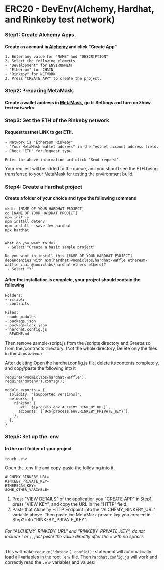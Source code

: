# ERC20 - DevEnv(Alchemy, Hardhat, and Rinkeby test network)

### Step1: Create Alchemy Apps.
#### Create an account in [Alchemy](https://www.alchemy.com/) and click "Create App".
```
1. Enter any value for "NAME" and "DESCRIPTION"
2. Select the following elements
- "Development" for ENVIRONMENT
- "Ethereum" for CHAIN
- "Rinkeby" for NETWORK
3. Press "CREATE APP" to create the project.
```


### Step2: Preparing MetaMask.
#### Create a wallet address in [MetaMask](https://metamask.io/), go to Settings and turn on Show test networks.



### Step3: Get the ETH of the Rinkeby network
#### Request testnet LINK to get ETH.
```
- Network is "Ethereum Rinkeby"
- "Your MetaMask wallet address" in the Testnet account address field.
- Check "ETH" for Request type.

Enter the above information and click "Send request".
```
Your request will be added to the queue, and you should see the ETH being transferred to your MetaMask for testing the environment build.



### Step4: Create a Hardhat project
#### Create a folder of your choice and type the following command
```
mkdir [NAME OF YOUR HARDHAT PROJECT]
cd [NAME OF YOUR HARDHAT PROJECT]
npm init -y
npm install detenv
npm install --save-dev hardhat
npx hardhat


What do you want to do?
 - Select "Create a basic sample project"

Do you want to install this [NAME OF YOUR HARDHAT PROJECT] dependencies with npm(hardhat @nomiclabs/hardhat-waffle ethereum-waffle chai @nomiclabs/hardhat-ethers ethers)?
 - Select "Y"
```

#### After the installation is complete, your project should contain the following

```
Folders:
- scripts
- contracts

Files:
- node_modules
- package.json
- package-lock.json
- hardhat.config.js
- README.md
```
Then remove sample-script.js from the /scripts directory and Greeter.sol from the /contracts directory. (Not the whole directory, Delete only the files in the directories.)

After deleting Open the hardhat.config.js file, delete its contents completely, and copy/paste the following into it
```
require('@nomiclabs/hardhat-waffle');
require('dotenv').config();

module.exports = {
  solidity: "[Supported versions]",
  networks: {
    rinkeby: {
      url: `${process.env.ALCHEMY_RINKEBY_URL}`,
      accounts: [`0x${process.env.RINKEBY_PRIVATE_KEY}`],
    },
  },
}
```



### Step5: Set up the .env
#### In the root folder of your project
```
touch .env
```
Open the .env file and copy-paste the following into it.
```
ALCHEMY_RINKEBY_URL=
RINKEBY_PRIVATE_KEY=
ETHERSCAN_KEY=
SOME_OTHER_VARIABLE=
```
 1. Press "VIEW DETAILS" of the application you "CREATE APP" in Step1, press "VIEW KEY", and copy the URL in the "HTTP" field.
 2. Paste that Alchemy HTTP Endpoint into the "ALCHEMY_RINKEBY_URL" variable above.
Then paste the MetaMask private key you created in Step2 into "RINKEBY_PRIVATE_KEY".

###### For "ALCHEMY_RINKEBY_URL" and "RINKEBY_PRIVATE_KEY", do not include ```"``` or ```;```, just paste the value directly after the ```=``` with no spaces.

This will make ```require('dotenv').config();``` statement will automatically load all variables in the root ```.env``` file.
Then ```hardhat.config.js``` will work and correctly read the ```.env``` variables and values!